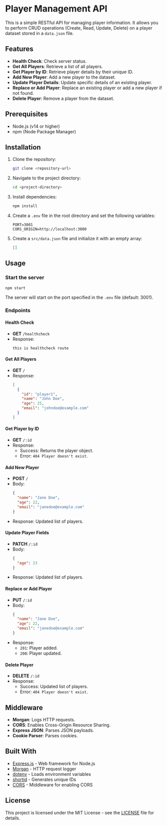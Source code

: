 # Player Management API

This is a simple RESTful API for managing player information. It allows you to perform CRUD operations (Create, Read, Update, Delete) on a player dataset stored in a `data.json` file.

## Features

- **Health Check**: Check server status.
- **Get All Players**: Retrieve a list of all players.
- **Get Player by ID**: Retrieve player details by their unique ID.
- **Add New Player**: Add a new player to the dataset.
- **Update Player Details**: Update specific details of an existing player.
- **Replace or Add Player**: Replace an existing player or add a new player if not found.
- **Delete Player**: Remove a player from the dataset.

## Prerequisites

- Node.js (v14 or higher)
- npm (Node Package Manager)

## Installation

1. Clone the repository:
   ```bash
   git clone <repository-url>
   ```

2. Navigate to the project directory:
   ```bash
   cd <project-directory>
   ```

3. Install dependencies:
   ```bash
   npm install
   ```

4. Create a `.env` file in the root directory and set the following variables:
   ```env
   PORT=3001
   CORS_ORIGIN=http://localhost:3000
   ```

5. Create a `src/data.json` file and initialize it with an empty array:
   ```json
   []
   ```

## Usage

### Start the server

```bash
npm start
```

The server will start on the port specified in the `.env` file (default: 3001).

### Endpoints

#### Health Check
- **GET** `/healthcheck`
- Response:
  ```text
  this is healthcheck route
  ```

#### Get All Players
- **GET** `/`
- Response:
  ```json
  [
    {
      "id": "player1",
      "name": "John Doe",
      "age": 25,
      "email": "johndoe@example.com"
    }
  ]
  ```

#### Get Player by ID
- **GET** `/:id`
- Response:
  - Success: Returns the player object.
  - Error: `404 Player doesn't exist`.

#### Add New Player
- **POST** `/`
- Body:
  ```json
  {
    "name": "Jane Doe",
    "age": 22,
    "email": "janedoe@example.com"
  }
  ```
- Response: Updated list of players.

#### Update Player Fields
- **PATCH** `/:id`
- Body:
  ```json
  {
    "age": 23
  }
  ```
- Response: Updated list of players.

#### Replace or Add Player
- **PUT** `/:id`
- Body:
  ```json
  {
    "name": "Jane Doe",
    "age": 22,
    "email": "janedoe@example.com"
  }
  ```
- Response:
  - `201`: Player added.
  - `200`: Player updated.

#### Delete Player
- **DELETE** `/:id`
- Response:
  - Success: Updated list of players.
  - Error: `404 Player doesn't exist`.

## Middleware

- **Morgan**: Logs HTTP requests.
- **CORS**: Enables Cross-Origin Resource Sharing.
- **Express JSON**: Parses JSON payloads.
- **Cookie Parser**: Parses cookies.

## Built With

- [Express.js](https://expressjs.com/) - Web framework for Node.js
- [Morgan](https://github.com/expressjs/morgan) - HTTP request logger
- [dotenv](https://github.com/motdotla/dotenv) - Loads environment variables
- [shortid](https://github.com/dylang/shortid) - Generates unique IDs
- [CORS](https://github.com/expressjs/cors) - Middleware for enabling CORS

## License

This project is licensed under the MIT License - see the [LICENSE](LICENSE) file for details.
